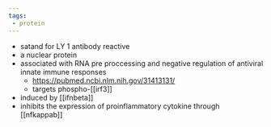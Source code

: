 ```yaml
---
tags:
 - protein
---
```

- satand for LY 1 antibody reactive
- a nuclear protein
- associated with RNA pre proccessing and negative regulation of antiviral innate immune responses
	- https://pubmed.ncbi.nlm.nih.gov/31413131/
	- targets phospho-[[irf3]]
- induced by [[ifnbeta]]
- inhibits the expression of proinflammatory cytokine through [[nfkappab]]